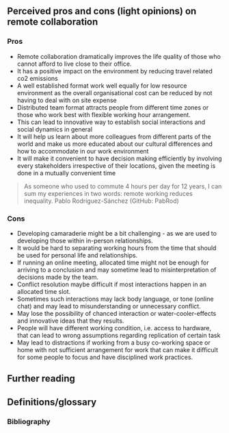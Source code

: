 ## Perceived pros and cons (light opinions) on remote collaboration

### Pros

- Remote collaboration dramatically improves the life quality of those who cannot afford to live close to their office.
- It has a positive impact on the environment by reducing travel related co2 emissions
- A well established format work well equally for low resource environment as the overall organisational cost can be reduced by not having to deal with on site expense
- Distributed team format attracts people from different time zones or those who work best with flexible working hour arrangement.  
- This can lead to innovative way to establish social interactions and social dynamics in general
- It will help us learn about more colleagues from different parts of the world and make us more educated about our cultural differences and how to accommodate in our work environment
- It will make it convenient to have decision making efficiently by involving every stakeholders irrespective of their locations, given the meeting is done in a mutually convenient time

> As someone who used to commute 4 hours per day for 12 years, I can sum my experiences in two words: remote working reduces inequality. Pablo Rodríguez-Sánchez (GitHub: PabRod)

### Cons

- Developing camaraderie might be a bit challenging - as we are used to developing those within in-person relationships.
- It would be hard to separating working hours from the time that should be used for personal life and relationships.
- If running an online meeting, allocated time might not be enough for arriving to a conclusion and may sometime lead to misinterpretation of decisions made by the team.
- Conflict resolution maybe difficult if most interactions happen in an allocated time slot.
- Sometimes such interactions may lack body language, or tone (online chat) and may lead to misunderstanding or unnecessary conflict.
- May lose the possibility of chanced interaction or water-cooler-effects and innovative ideas that they results.
- People will have different working condition, i.e. access to hardware, that can lead to wrong assumptions regarding replication of certain task
- May lead to distractions if working from a busy co-working space or home with not sufficient arrangement for work that can make it difficult for some people to focus and have disciplined work practices.

## Further reading
<!---Any further recommendation to dive deep into the topics--->

## Definitions/glossary
<!---Clarify any jargon from the content below--->

### Bibliography
<!---Add list of references below--->
